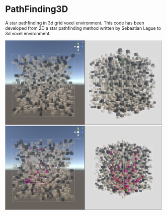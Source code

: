 # PathFinding3D
A star pathfinding in 3d grid voxel environment. 
This code has been developed from 2D a star pathfinding method written by Sebastian Lague to 3d voxel environment.



![](unityImage_1.jpeg)
![](unityImage_2.jpeg)
